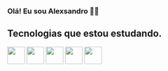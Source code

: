 ### Olá! Eu sou Alexsandro 🤝🏿

## Tecnologias que estou estudando.
<div style="display: inline_block">
  <img align="center" height=""30" width="40" src="https://cdn.jsdelivr.net/gh/devicons/devicon/icons/html5/html5-original-wordmark.svg" />
  <img align="center" height=""30" width="40" src="https://cdn.jsdelivr.net/gh/devicons/devicon/icons/css3/css3-original-wordmark.svg" />
  <img align="center" height=""30" width="40" src="https://cdn.jsdelivr.net/gh/devicons/devicon/icons/javascript/javascript-original.svg" />
  <img align="center" height=""30" width="40" src="https://cdn.jsdelivr.net/gh/devicons/devicon/icons/python/python-original-wordmark.svg" />
  <img align="center" height=""30" width="40" src="https://cdn.jsdelivr.net/gh/devicons/devicon/icons/linux/linux-original.svg" />
</div>



           
            
          
          

